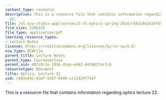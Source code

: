 ```yaml
---
content_type: resource
description: This is a resource file that contains information regarding optics lecture
  22.
file: /ol-ocw-studio-app/courses/2-71-optics-spring-2014/c683c04243df558f6048cc11924ff44f_MIT2_71S14_lec22_notes.pdf
file_size: 1206135
file_type: application/pdf
learning_resource_types:
- Lecture Notes
license: https://creativecommons.org/licenses/by-nc-sa/4.0/
ocw_type: OCWFile
parent_title: Lecture Notes
parent_type: CourseSection
parent_uid: d97c0c1e-1916-45de-e962-d439d27acfcb
resourcetype: Document
title: Optics, Lecture 22
uid: c683c042-43df-558f-6048-cc11924ff44f
---
```

This is a resource file that contains information regarding optics lecture 22.